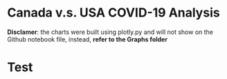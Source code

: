 # Canada v.s. USA COVID-19 Analysis
**Disclamer**: the charts were built using plotly.py and will not show on the Github notebook file, instead, **refer to the Graphs folder**

<h1>Test</h1>